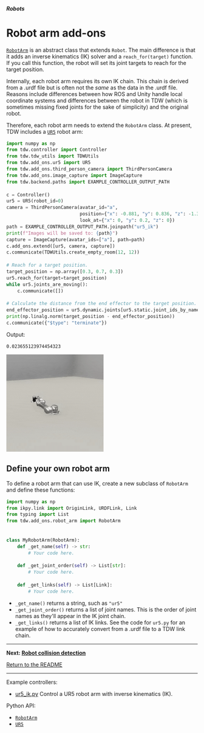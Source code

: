 ##### Robots

# Robot arm add-ons

[`RobotArm`](../../python/add_ons/robot_arm.md) is an abstract class that extends `Robot`. The main difference is that it adds an inverse kinematics (IK) solver and a `reach_for(target)` function. If you call this function, the robot will set its joint targets to reach for the target position.

Internally, each robot arm requires its own IK chain. This chain is derived from a .urdf file but is often not the *same* as the data in the .urdf file. Reasons include differences between how ROS and Unity handle local coordinate systems and differences between the robot in TDW (which is sometimes missing fixed joints for the sake of simplicity) and the original robot.

Therefore, each robot arm needs to extend the `RobotArm` class. At present, TDW includes a [`UR5`](../../python/add_ons/ur5.md) robot arm:

```python
import numpy as np
from tdw.controller import Controller
from tdw.tdw_utils import TDWUtils
from tdw.add_ons.ur5 import UR5
from tdw.add_ons.third_person_camera import ThirdPersonCamera
from tdw.add_ons.image_capture import ImageCapture
from tdw.backend.paths import EXAMPLE_CONTROLLER_OUTPUT_PATH

c = Controller()
ur5 = UR5(robot_id=0)
camera = ThirdPersonCamera(avatar_id="a",
                           position={"x": -0.881, "y": 0.836, "z": -1.396},
                           look_at={"x": 0, "y": 0.2, "z": 0})
path = EXAMPLE_CONTROLLER_OUTPUT_PATH.joinpath("ur5_ik")
print(f"Images will be saved to: {path}")
capture = ImageCapture(avatar_ids=["a"], path=path)
c.add_ons.extend([ur5, camera, capture])
c.communicate(TDWUtils.create_empty_room(12, 12))

# Reach for a target position.
target_position = np.array([0.3, 0.7, 0.3])
ur5.reach_for(target=target_position)
while ur5.joints_are_moving():
    c.communicate([])

# Calculate the distance from the end effector to the target position.
end_effector_position = ur5.dynamic.joints[ur5.static.joint_ids_by_name["wrist_3_link"]].position
print(np.linalg.norm(target_position - end_effector_position))
c.communicate({"$type": "terminate"})
```

Output: 

```
0.023655123974454323
```

![](images/ur5_ik.gif)

## Define your own robot arm

To define a robot arm that can use IK, create a new subclass of `RobotArm` and define these functions:

```python
import numpy as np
from ikpy.link import OriginLink, URDFLink, Link
from typing import List
from tdw.add_ons.robot_arm import RobotArm


class MyRobotArm(RobotArm):
    def _get_name(self) -> str:
        # Your code here.

    def _get_joint_order(self) -> List[str]:
        # Your code here.

    def _get_links(self) -> List[Link]:
        # Your code here.
```

- `_get_name()` returns a string, such as `"ur5"`
- `_get_joint_order()` returns a list of joint names. This is the order of joint names as they'll appear in the IK joint chain.
- `_get_links()` returns a list of IK links. See the code for `ur5.py` for an example of how to accurately convert from a .urdf file to a TDW link chain.

***

**Next: [Robot collision detection](collision_detection.md)**

[Return to the README](../../../README.md)

***

Example controllers:

- [ur5_ik.py](https://github.com/threedworld-mit/tdw/blob/master/Python/example_controllers/robots/ur5_ik.py) Control a UR5 robot arm with inverse kinematics (IK).

Python API:

- [`RobotArm`](../../python/add_ons/robot_arm.md)
- [`UR5`](../../python/add_ons/ur5.md)